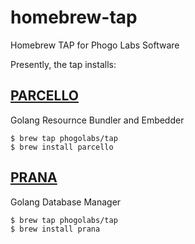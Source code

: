 # homebrew-tap

Homebrew TAP for Phogo Labs Software

Presently, the tap installs:

## [PARCELLO](https://github.com/phogolabs/parcello)

Golang Resournce Bundler and Embedder

```console
$ brew tap phogolabs/tap
$ brew install parcello
```

## [PRANA](https://github.com/phogolabs/prana)

Golang Database Manager

```console
$ brew tap phogolabs/tap
$ brew install prana
```
